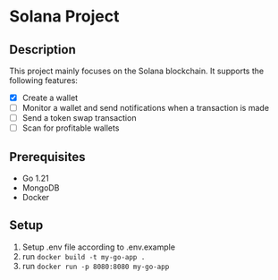 # Solana Project

## Description
This project mainly focuses on the Solana blockchain.
It supports the following features:
- [x] Create a wallet
- [ ] Monitor a wallet and send notifications when a transaction is made
- [ ] Send a token swap transaction
- [ ] Scan for profitable wallets

## Prerequisites
- Go 1.21
- MongoDB 
- Docker

## Setup
1. Setup .env file according to .env.example
2. run `docker build -t my-go-app .`
3. run `docker run -p 8080:8080 my-go-app`
